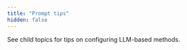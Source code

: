 ```yaml
---
title: "Prompt tips"
hidden: false
---
```



See child topics for tips on configuring LLM-based methods.
